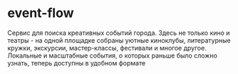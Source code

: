 # event-flow
Cервис для поиска креативных событий города.
Здесь не только кино и театры - на одной площадке собраны уютные киноклубы,
литературные кружки, экскурсии, мастер-классы, фестивали и многое другое.
Локальные и масштабные события, о которых раньше было сложно узнать, теперь
доступны в удобном формате


